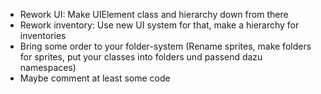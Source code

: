 - Rework UI: Make UIElement class and hierarchy down from there
- Rework inventory: Use new UI system for that, make a hierarchy for inventories
- Bring some order to your folder-system (Rename sprites, make folders for sprites, put your classes into folders und passend dazu namespaces)
- Maybe comment at least some code